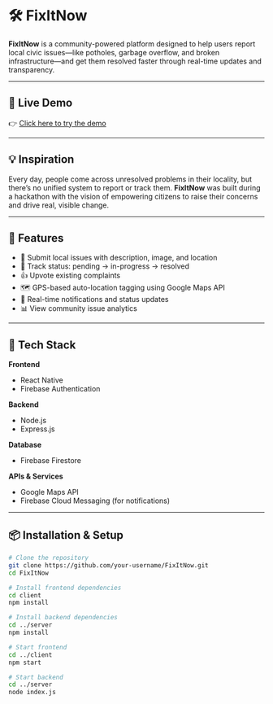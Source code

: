 # 🛠️ FixItNow

**FixItNow** is a community-powered platform designed to help users report local civic issues—like potholes, garbage overflow, and broken infrastructure—and get them resolved faster through real-time updates and transparency.

---

## 🚀 Live Demo

👉 [Click here to try the demo](https://civic-fix-now-reports.lovable.app/)

---

## 💡 Inspiration

Every day, people come across unresolved problems in their locality, but there’s no unified system to report or track them. **FixItNow** was built during a hackathon with the vision of empowering citizens to raise their concerns and drive real, visible change.

---

## 🔧 Features

- 📍 Submit local issues with description, image, and location
- 🔁 Track status: pending → in-progress → resolved
- 👍 Upvote existing complaints
- 🗺️ GPS-based auto-location tagging using Google Maps API
- 🔔 Real-time notifications and status updates
- 📊 View community issue analytics

---

## 🧱 Tech Stack

**Frontend**  
- React Native  
- Firebase Authentication  

**Backend**  
- Node.js  
- Express.js  

**Database**  
- Firebase Firestore  

**APIs & Services**  
- Google Maps API  
- Firebase Cloud Messaging (for notifications)

---

## 📦 Installation & Setup

```bash
# Clone the repository
git clone https://github.com/your-username/FixItNow.git
cd FixItNow

# Install frontend dependencies
cd client
npm install

# Install backend dependencies
cd ../server
npm install

# Start frontend
cd ../client
npm start

# Start backend
cd ../server
node index.js
